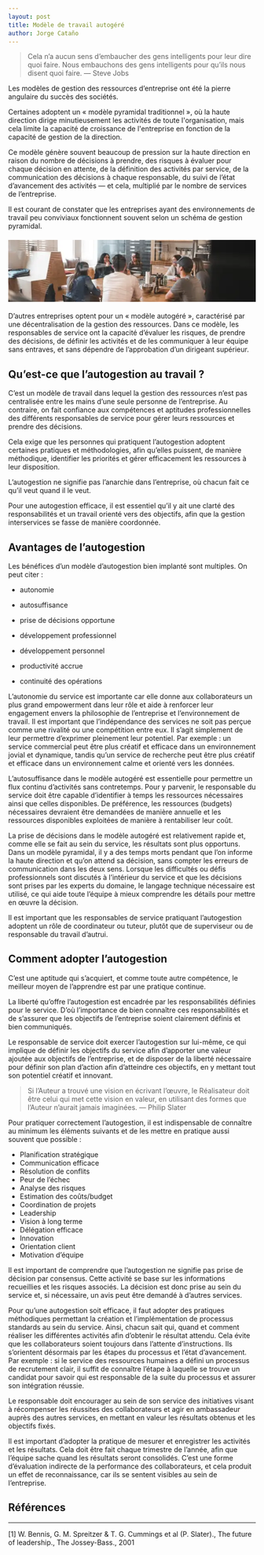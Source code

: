 ```yaml
---
layout: post
title: Modèle de travail autogéré
author: Jorge Cataño
---
```


<blockquote>
Cela n’a aucun sens d’embaucher des gens intelligents pour leur dire quoi faire. Nous embauchons des gens intelligents pour qu’ils nous disent quoi faire. — Steve Jobs
</blockquote>

Les modèles de gestion des ressources d’entreprise ont été la pierre angulaire du succès des sociétés.

Certaines adoptent un « modèle pyramidal traditionnel », où la haute direction dirige minutieusement les activités de toute l'organisation, mais cela limite la capacité de croissance de l'entreprise en fonction de la capacité de gestion de la direction.

Ce modèle génère souvent beaucoup de pression sur la haute direction en raison du nombre de décisions à prendre, des risques à évaluer pour chaque décision en attente, de la définition des activités par service, de la communication des décisions à chaque responsable, du suivi de l’état d’avancement des activités — et cela, multiplié par le nombre de services de l’entreprise.

Il est courant de constater que les entreprises ayant des environnements de travail peu conviviaux fonctionnent souvent selon un schéma de gestion pyramidal.

<div style="display:flex; justify-content:center; margin-bottom:20px;margin-top:20px;"> 
    <img src="/assets/images/redd-f-5U_28ojjgms-unsplash.webp" 
        alt="Réunion d'équipe - Photo de Redd F sur Unsplash" 
        style="width:100%; max-width:600px; aspect-ratio: 16/4; object-fit: cover;"/> 
</div>

D’autres entreprises optent pour un « modèle autogéré », caractérisé par une décentralisation de la gestion des ressources. Dans ce modèle, les responsables de service ont la capacité d’évaluer les risques, de prendre des décisions, de définir les activités et de les communiquer à leur équipe sans entraves, et sans dépendre de l’approbation d’un dirigeant supérieur.


## Qu’est-ce que l’autogestion au travail ?

C’est un modèle de travail dans lequel la gestion des ressources n’est pas centralisée entre les mains d’une seule personne de l’entreprise. Au contraire, on fait confiance aux compétences et aptitudes professionnelles des différents responsables de service pour gérer leurs ressources et prendre des décisions.

Cela exige que les personnes qui pratiquent l’autogestion adoptent certaines pratiques et méthodologies, afin qu’elles puissent, de manière méthodique, identifier les priorités et gérer efficacement les ressources à leur disposition.

L’autogestion ne signifie pas l’anarchie dans l’entreprise, où chacun fait ce qu’il veut quand il le veut.

Pour une autogestion efficace, il est essentiel qu’il y ait une clarté des responsabilités et un travail orienté vers des objectifs, afin que la gestion interservices se fasse de manière coordonnée.


## Avantages de l’autogestion

Les bénéfices d’un modèle d’autogestion bien implanté sont multiples. On peut citer :

- autonomie

- autosuffisance

- prise de décisions opportune

- développement professionnel

- développement personnel

- productivité accrue

- continuité des opérations

L’autonomie du service est importante car elle donne aux collaborateurs un plus grand empowerment dans leur rôle et aide à renforcer leur engagement envers la philosophie de l’entreprise et l’environnement de travail. Il est important que l’indépendance des services ne soit pas perçue comme une rivalité ou une compétition entre eux. Il s’agit simplement de leur permettre d’exprimer pleinement leur potentiel. Par exemple : un service commercial peut être plus créatif et efficace dans un environnement jovial et dynamique, tandis qu’un service de recherche peut être plus créatif et efficace dans un environnement calme et orienté vers les données.

L’autosuffisance dans le modèle autogéré est essentielle pour permettre un flux continu d’activités sans contretemps. Pour y parvenir, le responsable du service doit être capable d’identifier à temps les ressources nécessaires ainsi que celles disponibles. De préférence, les ressources (budgets) nécessaires devraient être demandées de manière annuelle et les ressources disponibles exploitées de manière à rentabiliser leur coût.

La prise de décisions dans le modèle autogéré est relativement rapide et, comme elle se fait au sein du service, les résultats sont plus opportuns. Dans un modèle pyramidal, il y a des temps morts pendant que l’on informe la haute direction et qu’on attend sa décision, sans compter les erreurs de communication dans les deux sens. Lorsque les difficultés ou défis professionnels sont discutés à l’intérieur du service et que les décisions sont prises par les experts du domaine, le langage technique nécessaire est utilisé, ce qui aide toute l’équipe à mieux comprendre les détails pour mettre en œuvre la décision.

Il est important que les responsables de service pratiquant l’autogestion adoptent un rôle de coordinateur ou tuteur, plutôt que de superviseur ou de responsable du travail d’autrui.


## Comment adopter l’autogestion

C’est une aptitude qui s’acquiert, et comme toute autre compétence, le meilleur moyen de l’apprendre est par une pratique continue.

La liberté qu’offre l’autogestion est encadrée par les responsabilités définies pour le service. D’où l’importance de bien connaître ces responsabilités et de s’assurer que les objectifs de l’entreprise soient clairement définis et bien communiqués.

Le responsable de service doit exercer l’autogestion sur lui-même, ce qui implique de définir les objectifs du service afin d’apporter une valeur ajoutée aux objectifs de l’entreprise, et de disposer de la liberté nécessaire pour définir son plan d’action afin d’atteindre ces objectifs, en y mettant tout son potentiel créatif et innovant.

<blockquote>
Si l’Auteur a trouvé une vision en écrivant l’œuvre, le Réalisateur doit être celui qui met cette vision en valeur, en utilisant des formes que l’Auteur n’aurait jamais imaginées. — Philip Slater 
</blockquote>

Pour pratiquer correctement l’autogestion, il est indispensable de connaître au minimum les éléments suivants et de les mettre en pratique aussi souvent que possible :

- Planification stratégique
- Communication efficace
- Résolution de conflits
- Peur de l’échec
- Analyse des risques
- Estimation des coûts/budget
- Coordination de projets
- Leadership
- Vision à long terme
- Délégation efficace
- Innovation
- Orientation client
- Motivation d’équipe

Il est important de comprendre que l’autogestion ne signifie pas prise de décision par consensus. Cette activité se base sur les informations recueillies et les risques associés. La décision est donc prise au sein du service et, si nécessaire, un avis peut être demandé à d’autres services.

Pour qu’une autogestion soit efficace, il faut adopter des pratiques méthodiques permettant la création et l’implémentation de processus standards au sein du service. Ainsi, chacun sait qui, quand et comment réaliser les différentes activités afin d’obtenir le résultat attendu. Cela évite que les collaborateurs soient toujours dans l’attente d’instructions. Ils s’orientent désormais par les étapes du processus et l’état d’avancement. Par exemple : si le service des ressources humaines a défini un processus de recrutement clair, il suffit de connaître l’étape à laquelle se trouve un candidat pour savoir qui est responsable de la suite du processus et assurer son intégration réussie.

Le responsable doit encourager au sein de son service des initiatives visant à récompenser les réussites des collaborateurs et agir en ambassadeur auprès des autres services, en mettant en valeur les résultats obtenus et les objectifs fixés.

Il est important d’adopter la pratique de mesurer et enregistrer les activités et les résultats. Cela doit être fait chaque trimestre de l’année, afin que l’équipe sache quand les résultats seront consolidés. C’est une forme d’évaluation indirecte de la performance des collaborateurs, et cela produit un effet de reconnaissance, car ils se sentent visibles au sein de l’entreprise.

## Références

---
\[1\] W. Bennis, G. M. Spreitzer & T. G. Cummings et al (P. Slater)., The future of leadership., The Jossey-Bass., 2001
